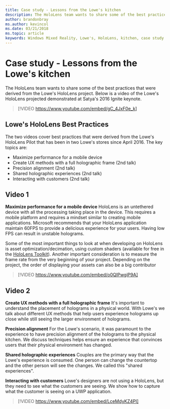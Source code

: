 ```yaml
---
title: Case study - Lessons from the Lowe's kitchen
description: The HoloLens team wants to share some of the best practices that were derived from the Lowe's HoloLens project.
author: brandonbray
ms.author: kevincol
ms.date: 03/21/2018
ms.topic: article
keywords: Windows Mixed Reality, Lowe's, HoloLens, kitchen, case study
---
```




# Case study - Lessons from the Lowe's kitchen

The HoloLens team wants to share some of the best practices that were derived from the Lowe's HoloLens project. Below is a video of the Lowe's HoloLens projected demonstrated at Satya's 2016 Ignite keynote.
<br>
>[!VIDEO https://www.youtube.com/embed/gC_4JxF0e_k]

## Lowe's HoloLens Best Practices

The two videos cover best practices that were derived from the Lowe's HoloLens Pilot that has been in two Lowe's stores since April 2016. The key topics are:
* Maximize performance for a mobile device
* Create UX methods with a full holographic frame (2nd talk)
* Precision alignment (2nd talk)
* Shared holographic experiences (2nd talk)
* Interacting with customers (2nd talk)

## Video 1

**Maximize performance for a mobile device** HoloLens is an untethered device with all the processing taking place in the device. This requires a mobile platform and requires a mindset similar to creating mobile applications. Microsoft recommends that your HoloLens application maintain 60FPS to provide a delicious experience for your users. Having low FPS can result in unstable holograms.

Some of the most important things to look at when developing on HoloLens is asset optimization/decimation, using custom shaders (available for free in the [HoloLens Toolkit](https://github.com/Microsoft/HoloToolkit-Unity)). Another important consideration is to measure the frame rate from the very beginning of your project. Depending on the project, the order of displaying your assets can also be a big contributor
<br>
>[!VIDEO https://www.youtube.com/embed/o0QIPwgiP9A]

## Video 2

**Create UX methods with a full holographic frame** It's important to understand the placement of holograms in a physical world. With Lowe's we talk about different UX methods that help users experience holograms up close while still seeing the larger environment of holograms.

**Precision alignment** For the Lowe's scenario, it was paramount to the experience to have precision alignment of the holograms to the physical kitchen. We discuss techniques helps ensure an experience that convinces users that their physical environment has changed.

**Shared holographic experiences** Couples are the primary way that the Lowe's experience is consumed. One person can change the countertop and the other person will see the changes. We called this "shared experiences".

**Interacting with customers** Lowe's designers are not using a HoloLens, but they need to see what the customers are seeing. We show how to capture what the customer is seeing on a UWP application.
<br>
>[!VIDEO https://www.youtube.com/embed/LceMdyKZ4PI]

